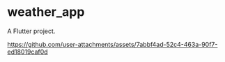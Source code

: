 # weather_app

A Flutter project.




https://github.com/user-attachments/assets/7abbf4ad-52c4-463a-90f7-ed18019caf0d

